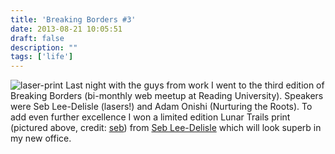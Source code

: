 ```yaml
---
title: 'Breaking Borders #3'
date: 2013-08-21 10:05:51
draft: false
description: ""
tags: ['life']
---
```


![laser-print](/shared/2013/08/laser-print.jpg) Last night with the guys from work I went to the third edition of Breaking Borders (bi-monthly web meetup at Reading University). Speakers were Seb Lee-Delisle (lasers!) and Adam Onishi (Nurturing the Roots). To add even further excellence I won a limited edition Lunar Trails print (pictured above, credit: [seb](http://www.flickr.com/photos/sebleedelisle)) from [Seb Lee-Delisle](http://seb.ly/) which will look superb in my new office.